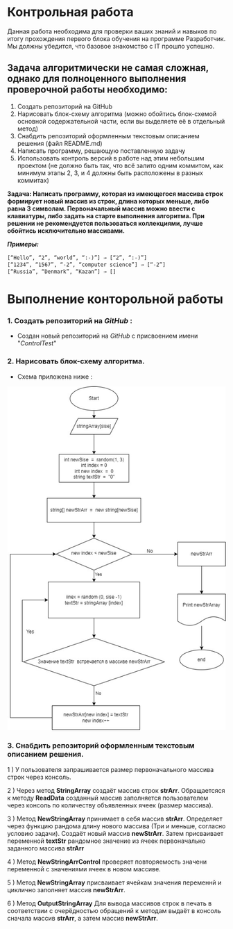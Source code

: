 # **Контрольная работа**
Данная работа необходима для проверки ваших знаний и навыков по итогу прохождения первого блока обучения на программе Разработчик. Мы должны убедится, что базовое знакомство с IT прошло успешно.

## Задача алгоритмически не самая сложная, однако для полноценного выполнения проверочной работы необходимо:

1. Создать репозиторий на GitHub
2. Нарисовать блок-схему алгоритма (можно обойтись блок-схемой основной содержательной части, если вы выделяете её в отдельный метод)
3. Снабдить репозиторий оформленным текстовым описанием решения (файл README.md)
4. Написать программу, решающую поставленную задачу
5. Использовать контроль версий в работе над этим небольшим проектом (не должно быть так, что всё залито одним коммитом, как минимум этапы 2, 3, и 4 должны быть расположены в разных коммитах)

**Задача: Написать программу, которая из имеющегося массива строк формирует новый массив из строк, длина которых меньше, либо равна 3 символам. Первоначальный массив можно ввести с клавиатуры, либо задать на старте выполнения алгоритма. При решении не рекомендуется пользоваться коллекциями, лучше обойтись исключительно массивами.**

**_Примеры:_**
```
[“Hello”, “2”, “world”, “:-)”] → [“2”, “:-)”]
[“1234”, “1567”, “-2”, “computer science”] → [“-2”]
[“Russia”, “Denmark”, “Kazan”] → []
```

#  **Выполнение конторольной работы**

### 1. Создать репозиторий на *GitHub* : 
- Создан новый репозиторий на *GitHub* с присвоением имени "*ControlTest*"

### 2. Нарисовать блок-схему алгоритма.

- Cхема приложена ниже :

![БлокСхема.jpg](<БлокСхема.jpg>)

### 3. Снабдить репозиторий оформленным текстовым описанием решения.

1 ) У пользователя запрашивается размер первоначального массива строк через консоль.

2 ) Через метод **StringArray** создаёт массив строк **strArr**. Обращаетсяся к методу **ReadData** созданный массив заполняется пользователем  через консоль по количеству объявленных ячеек (размер массива).

3 ) Метод **NewStringArray**  принимает в себя массив **strArr**.
Определяет через функцию рандома длину нового массива (Три и меньше, согласно условию задачи). Создаёт новый массив **newStrArr**. Затем присваивает переменной **textStr** рандомное значение из ячеек первоначально заданного массива **strArr**

4 ) Метод **NewStringArrControl** проверяет повторяемость значени переменной с значениями ячеек в новом массиве.

5 ) Метод **NewStringArray** присваивает ячейкам значения переменнй и циклично заполняет массив **newStrArr**.

6 ) Метод **OutputStringArray** Для вывода массивов строк в печать в соответствии с очерёдностью обращений к методам выдаёт в консоль сначала массив **strArr**, а затем массив **newStrArr**.
